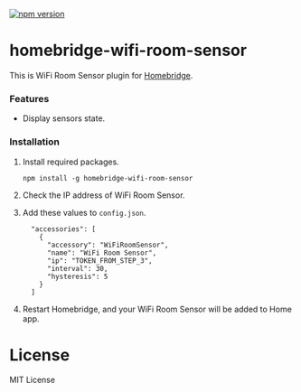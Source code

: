[![npm version](https://badge.fury.io/js/homebridge-wifi-room-sensor.svg)](https://badge.fury.io/js/homebridge-wifi-room-sensor)

# homebridge-wifi-room-sensor
This is WiFi Room Sensor plugin for [Homebridge](https://github.com/nfarina/homebridge). 



### Features
* Display sensors state.



### Installation
1. Install required packages.

   ```
   npm install -g homebridge-wifi-room-sensor
   ```

2. Check the IP address of WiFi Room Sensor.

3. Add these values to `config.json`.

    ```
      "accessories": [
        {
          "accessory": "WiFiRoomSensor",
          "name": "WiFi Room Sensor",
          "ip": "TOKEN_FROM_STEP_3",
          "interval": 30,
          "hysteresis": 5
        }
      ]
    ```

4. Restart Homebridge, and your WiFi Room Sensor will be added to Home app.



# License
MIT License
